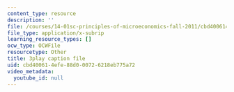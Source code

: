 ```yaml
---
content_type: resource
description: ''
file: /courses/14-01sc-principles-of-microeconomics-fall-2011/cbd400614efe88d000726218eb775a72_O7IwAlval_0.srt
file_type: application/x-subrip
learning_resource_types: []
ocw_type: OCWFile
resourcetype: Other
title: 3play caption file
uid: cbd40061-4efe-88d0-0072-6218eb775a72
video_metadata:
  youtube_id: null
---
```

